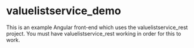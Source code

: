 # valuelistservice_demo

This is an example Angular front-end which uses the valuelistservice_rest project. 
You must have valuelistservice_rest working in order for this to work. 
